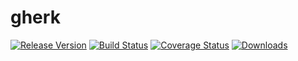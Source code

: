 # gherk
[![Release Version](https://img.shields.io/badge/version-0.0.2-blue.svg)](https://github.com/bakerface/gherk)
[![Build Status](https://travis-ci.org/bakerface/gherk.svg?branch=master)](https://travis-ci.org/bakerface/gherk)
[![Coverage Status](https://coveralls.io/repos/bakerface/gherk/badge.svg?branch=master)](https://coveralls.io/r/bakerface/gherk)
[![Downloads](http://img.shields.io/npm/dm/gherk.svg)](https://www.npmjs.com/package/gherk)

